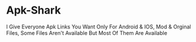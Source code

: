 # Apk-Shark
I Give Everyone Apk Links You Want Only For Android &amp; IOS, Mod &amp; Orginal Files, Some Files Aren't Available But Most Of Them Are Available
